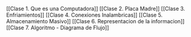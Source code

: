 [[Clase 1. Que es una Computadora]]
[[Clase 2. Placa Madre]]
[[Clase 3. Enfriamientos]]
[[Clase 4. Conexiones Inalambricas]]
[[Clase 5. Almacenamiento Masivo]]
[[Clase 6. Representacion de la informacion]]
[[Clase 7. Algoritmo - Diagrama de Flujo]]